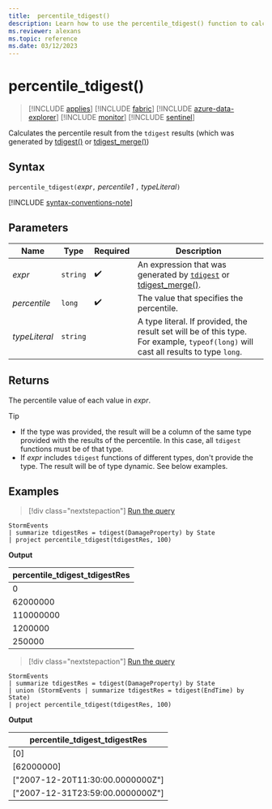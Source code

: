 ```yaml
---
title:  percentile_tdigest()
description: Learn how to use the percentile_tdigest() function to calculate the percentile value of an expression.
ms.reviewer: alexans
ms.topic: reference
ms.date: 03/12/2023
---
```

# percentile_tdigest()

> [!INCLUDE [applies](../includes/applies-to-version/applies.md)] [!INCLUDE [fabric](../includes/applies-to-version/fabric.md)] [!INCLUDE [azure-data-explorer](../includes/applies-to-version/azure-data-explorer.md)] [!INCLUDE [monitor](../includes/applies-to-version/monitor.md)] [!INCLUDE [sentinel](../includes/applies-to-version/sentinel.md)]

Calculates the percentile result from the `tdigest` results (which was generated by [tdigest()](tdigest-aggregation-function.md) or [tdigest_merge()](tdigest-merge-aggregation-function.md))

## Syntax

`percentile_tdigest(`*expr*`,` *percentile1* `,` *typeLiteral*`)`

[!INCLUDE [syntax-conventions-note](../includes/syntax-conventions-note.md)]

## Parameters

|Name|Type|Required|Description|
|--|--|--|--|
|*expr*| `string` | :heavy_check_mark:|An expression that was generated by [`tdigest`](tdigest-aggregation-function.md) or [tdigest_merge()](tdigest-merge-aggregation-function.md).|
|*percentile*| `long` | :heavy_check_mark:|The value that specifies the percentile.|
|*typeLiteral*| `string` ||A type literal. If provided, the result set will be of this type. For example, `typeof(long)` will cast all results to type `long`.

## Returns

The percentile value of each value in *expr*.

>[!TIP]
>
>* If the type was provided, the result will be a column of the same type provided with the results of the percentile. In this case, all `tdigest` functions must be of that type.
>* If *expr* includes `tdigest` functions of different types, don't provide the type. The result will be of type dynamic. See below examples.

## Examples

> [!div class="nextstepaction"]
> <a href="https://dataexplorer.azure.com/clusters/help/databases/Samples?query=H4sIAAAAAAAAAwsuyS/KdS1LzSsp5qpRKC7NzU0syqxKVShJyUxPLS4JSi1WsIVxNFwScxPTUwOK8gtSi0oqNRWSKhWCSxJLUoE6C4rys1KTSxSAMslAwzJzUuNhuhBG6SgYGhhoAgDlVqxicwAAAA==" target="_blank">Run the query</a>

```kusto
StormEvents
| summarize tdigestRes = tdigest(DamageProperty) by State
| project percentile_tdigest(tdigestRes, 100)
```

**Output**

|percentile_tdigest_tdigestRes|
|---|
|0|
|62000000|
|110000000|
|1200000|
|250000|

> [!div class="nextstepaction"]
> <a href="https://dataexplorer.azure.com/clusters/help/databases/Samples?query=H4sIAAAAAAAAA4XNsQrCQBAE0N6v2DIHFvED0plePHs5kyGsuHdhbxOI5OO9JlxpOTDzxltS6VdEy6ed8iISlL8gG3lCtjsydUdorkHChJumGWqbo9dG3oKhLJfIKVLjK0d/uT6ODxZUxxVo1vTGYFQuhsLwB8+jX5EzXdrW/QA/si5TvAAAAA==" target="_blank">Run the query</a>

```kusto
StormEvents
| summarize tdigestRes = tdigest(DamageProperty) by State
| union (StormEvents | summarize tdigestRes = tdigest(EndTime) by State)
| project percentile_tdigest(tdigestRes, 100)
```

**Output**

|percentile_tdigest_tdigestRes|
|---|
|[0]|
|[62000000]|
|["2007-12-20T11:30:00.0000000Z"]|
|["2007-12-31T23:59:00.0000000Z"]|
